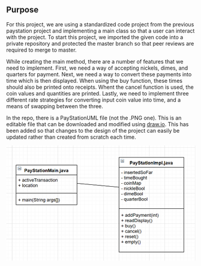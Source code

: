 ## Purpose
For this project, we are using a standardized code project from the previous paystation
project and implementing a main class so that a user can interact with the project.
To start this project, we imported the given code into a private repository
and protected the master branch so that peer reviews are required to merge
to master.

While creating the main method, there are a number of features that we need to
implement. First, we need a way of accepting nickels, dimes, and quarters for payment. 
Next, we need a way to convert these payments into time which is then displayed.
When using the buy function, these times should also be printed onto receipts. 
Whent the cancel function is used, the coin values and quantities are printed.
Lastly, we need to implement three different rate strategies for converting 
input coin value into time, and a means of swapping between the three.

In the repo, there is a PayStationUML file (not the .PNG one). This is an editable
file that can be downloaded and modified using [draw.io](https://www.draw.io/).
This has been added so that changes to the design of the project can easily be 
updated rather than created from scratch each time.


![Use Case Image](PayStationUML.PNG)

